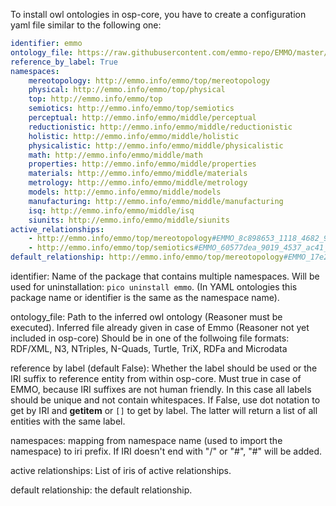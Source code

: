 To install owl ontologies in osp-core, you have to create a configuration yaml file similar
to the following one:

```yml
identifier: emmo
ontology_file: https://raw.githubusercontent.com/emmo-repo/EMMO/master/emmo-inferred.owl
reference_by_label: True
namespaces:
    mereotopology: http://emmo.info/emmo/top/mereotopology
    physical: http://emmo.info/emmo/top/physical
    top: http://emmo.info/emmo/top
    semiotics: http://emmo.info/emmo/top/semiotics
    perceptual: http://emmo.info/emmo/middle/perceptual
    reductionistic: http://emmo.info/emmo/middle/reductionistic
    holistic: http://emmo.info/emmo/middle/holistic
    physicalistic: http://emmo.info/emmo/middle/physicalistic
    math: http://emmo.info/emmo/middle/math
    properties: http://emmo.info/emmo/middle/properties
    materials: http://emmo.info/emmo/middle/materials
    metrology: http://emmo.info/emmo/middle/metrology
    models: http://emmo.info/emmo/middle/models
    manufacturing: http://emmo.info/emmo/middle/manufacturing
    isq: http://emmo.info/emmo/middle/isq
    siunits: http://emmo.info/emmo/middle/siunits
active_relationships:
    - http://emmo.info/emmo/top/mereotopology#EMMO_8c898653_1118_4682_9bbf_6cc334d16a99
    - http://emmo.info/emmo/top/semiotics#EMMO_60577dea_9019_4537_ac41_80b0fb563d41
default_relationship: http://emmo.info/emmo/top/mereotopology#EMMO_17e27c22_37e1_468c_9dd7_95e137f73e7f
```

identifier: Name of the package that contains multiple namespaces.
Will be used for uninstallation: `pico uninstall emmo`.
(In YAML ontologies this package name or identifier is the same as the namespace name).

ontology_file: Path to the inferred owl ontology (Reasoner must be executed).
Inferred file already given in case of Emmo (Reasoner not yet included in osp-core)
Should be in one of the follwoing file formats:
RDF/XML, N3, NTriples, N-Quads, Turtle, TriX, RDFa and Microdata

reference by label (default False): Whether the label should be used or the IRI suffix to reference
entity from within osp-core. Must true in case of EMMO, because IRI suffixes are not
human friendly. In this case all labels should be unique and not contain whitespaces.
If False, use dot notation to get by IRI and __getitem__ or `[]` to get by label.
The latter will return a list of all entities with the same label.

namespaces: mapping from namespace name (used to import the namespace) to iri prefix.
If IRI doesn't end with "/" or "#", "#" will be added.

active relationships:
List of iris of active relationships.

default relationship:
the default relationship.